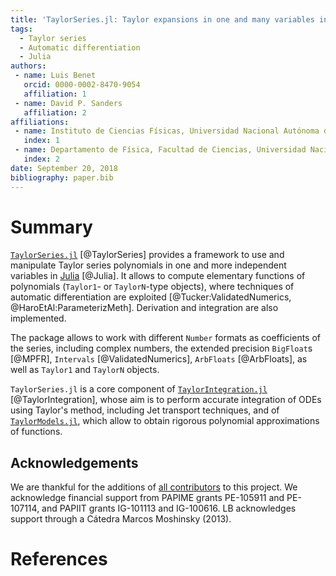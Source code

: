 ```yaml
---
title: 'TaylorSeries.jl: Taylor expansions in one and many variables in Julia'
tags:
  - Taylor series
  - Automatic differentiation
  - Julia
authors:
 - name: Luis Benet
   orcid: 0000-0002-8470-9054
   affiliation: 1
 - name: David P. Sanders
   affiliation: 2
affiliations:
 - name: Instituto de Ciencias Físicas, Universidad Nacional Autónoma de México (UNAM)
   index: 1
 - name: Departamento de Física, Facultad de Ciencias, Universidad Nacional Autónoma de México (UNAM)
   index: 2
date: September 20, 2018
bibliography: paper.bib
---
```


# Summary

[`TaylorSeries.jl`](https://github.com/JuliaDiff/TaylorSeries.jl)
[@TaylorSeries] provides a framework to use and manipulate
Taylor series polynomials in one and more independent variables
in [Julia](https://julialang.org) [@Julia]. It allows to compute
elementary functions of
polynomials (`Taylor1`- or `TaylorN`-type objects), where
techniques of automatic differentiation are exploited
[@Tucker:ValidatedNumerics, @HaroEtAl:ParameterizMeth]. Derivation and
integration are also implemented.

The package allows to work with different `Number` formats
as coefficients of the series, including complex numbers,
the extended precision `BigFloat`s [@MPFR],
`Intervals` [@ValidatedNumerics], `ArbFloats` [@ArbFloats],
as well as `Taylor1` and `TaylorN` objects.

`TaylorSeries.jl` is a core component of
[`TaylorIntegration.jl`](https://github.com/PerezHz/TaylorIntegration.jl)
[@TaylorIntegration], whose aim is to perform accurate integration
of ODEs using Taylor's method, including Jet transport techniques,
and of
[`TaylorModels.jl`](https://github.com/JuliaIntervals/TaylorModels.jl),
which allow to obtain rigorous polynomial approximations of functions.

## Acknowledgements

We are thankful for the additions of
[all contributors](https://github.com/JuliaDiff/TaylorSeries.jl/graphs/contributors)
to this project. We acknowledge financial support from PAPIME grants
PE-105911 and PE-107114, and PAPIIT grants IG-101113 and IG-100616. LB
acknowledges support through a Cátedra Marcos Moshinsky (2013).

# References
